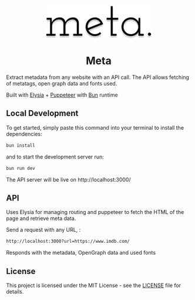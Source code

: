<p align="center">
  <img src="logo.png" alt="Logo" height="90" />
</p>

<h1 align="center">Meta</h1>

Extract metadata from any website with an API call. The API allows fetching of metatags, open graph data and fonts used.

Built with [Elysia](https://elysiajs.com/) + [Puppeteer](https://pptr.dev/) with [Bun](https://bun.sh/) runtime


## Local Development
To get started, simply paste this command into your terminal to install the dependencies:

```sh
bun install
```

and to start the development server run:

```sh
bun run dev
```

The API server will be live on http://localhost:3000/

## API

Uses Elysia for managing routing and puppeteer to fetch the HTML of the page and retrieve meta data.

Send a request with any URL, :

```sh
http://localhost:3000?url=https://www.imdb.com/
```

Responds with the metadata, OpenGraph data and used fonts


## License

This project is licensed under the MIT License - see the [LICENSE](LICENSE) file for details.